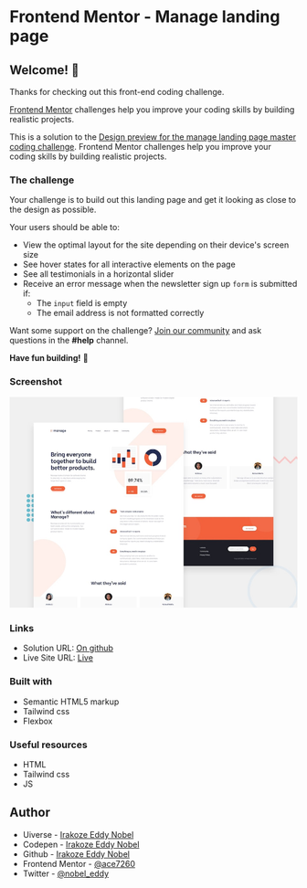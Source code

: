 # Frontend Mentor - Manage landing page

## Welcome! 👋

Thanks for checking out this front-end coding challenge.

[Frontend Mentor](https://www.frontendmentor.io) challenges help you improve your coding skills by building realistic projects.

This is a solution to the [Design preview for the manage landing page master coding challenge](https://www.frontendmentor.io/challenges/). Frontend Mentor challenges help you improve your coding skills by building realistic projects.

### The challenge

Your challenge is to build out this landing page and get it looking as close to the design as possible.

Your users should be able to:

- View the optimal layout for the site depending on their device's screen size
- See hover states for all interactive elements on the page
- See all testimonials in a horizontal slider
- Receive an error message when the newsletter sign up `form` is submitted if:
  - The `input` field is empty
  - The email address is not formatted correctly

Want some support on the challenge? [Join our community](https://www.frontendmentor.io/community) and ask questions in the **#help** channel.

**Have fun building!** 🚀

### Screenshot

![Design preview for the Manage landing page coding challenge](./design/desktop-preview.jpg)

### Links

- Solution URL: [On github](https://github.com/Ace7260/Newsletter-sign-up-form-with-success-message.git)
- Live Site URL: [Live](https://newsletter-alpha.vercel.app/)

### Built with

- Semantic HTML5 markup
- Tailwind css
- Flexbox
  
### Useful resources
- HTML
- Tailwind css 
- JS
  
## Author

- Uiverse - [Irakoze Eddy Nobel](https://uiverse.io/profile/Ace7260)
- Codepen - [Irakoze Eddy Nobel](https://codepen.io/ace7260)
- Github - [Irakoze Eddy Nobel](https://github.com/ace7260)
- Frontend Mentor - [@ace7260](https://www.frontendmentor.io/profile/Ace7260)
- Twitter - [@nobel_eddy](https://www.twitter.com/nobel_eddy)

